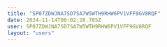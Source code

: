 ```yaml
---
title: "SP07ZDWJNA7SD7SA7W5WTH9RHW6PV1VFF9GV8RQF"
date: 2024-11-14T00:02:28.785Z
user: SP07ZDWJNA7SD7SA7W5WTH9RHW6PV1VFF9GV8RQF
layout: "users"
---
```

    